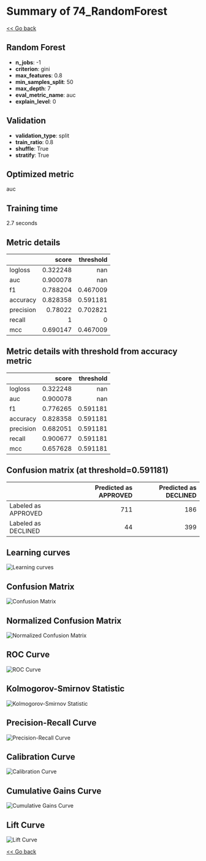 # Summary of 74_RandomForest

[<< Go back](../README.md)


## Random Forest
- **n_jobs**: -1
- **criterion**: gini
- **max_features**: 0.8
- **min_samples_split**: 50
- **max_depth**: 7
- **eval_metric_name**: auc
- **explain_level**: 0

## Validation
 - **validation_type**: split
 - **train_ratio**: 0.8
 - **shuffle**: True
 - **stratify**: True

## Optimized metric
auc

## Training time

2.7 seconds

## Metric details
|           |    score |   threshold |
|:----------|---------:|------------:|
| logloss   | 0.322248 |  nan        |
| auc       | 0.900078 |  nan        |
| f1        | 0.788204 |    0.467009 |
| accuracy  | 0.828358 |    0.591181 |
| precision | 0.78022  |    0.702821 |
| recall    | 1        |    0        |
| mcc       | 0.690147 |    0.467009 |


## Metric details with threshold from accuracy metric
|           |    score |   threshold |
|:----------|---------:|------------:|
| logloss   | 0.322248 |  nan        |
| auc       | 0.900078 |  nan        |
| f1        | 0.776265 |    0.591181 |
| accuracy  | 0.828358 |    0.591181 |
| precision | 0.682051 |    0.591181 |
| recall    | 0.900677 |    0.591181 |
| mcc       | 0.657628 |    0.591181 |


## Confusion matrix (at threshold=0.591181)
|                     |   Predicted as APPROVED |   Predicted as DECLINED |
|:--------------------|------------------------:|------------------------:|
| Labeled as APPROVED |                     711 |                     186 |
| Labeled as DECLINED |                      44 |                     399 |

## Learning curves
![Learning curves](learning_curves.png)
## Confusion Matrix

![Confusion Matrix](confusion_matrix.png)


## Normalized Confusion Matrix

![Normalized Confusion Matrix](confusion_matrix_normalized.png)


## ROC Curve

![ROC Curve](roc_curve.png)


## Kolmogorov-Smirnov Statistic

![Kolmogorov-Smirnov Statistic](ks_statistic.png)


## Precision-Recall Curve

![Precision-Recall Curve](precision_recall_curve.png)


## Calibration Curve

![Calibration Curve](calibration_curve_curve.png)


## Cumulative Gains Curve

![Cumulative Gains Curve](cumulative_gains_curve.png)


## Lift Curve

![Lift Curve](lift_curve.png)



[<< Go back](../README.md)
